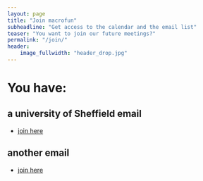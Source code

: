 ```yaml
---
layout: page
title: "Join macrofun"
subheadline: "Get access to the calendar and the email list"
teaser: "You want to join our future meetings?"
permalink: "/join/"
header:
    image_fullwidth: "header_drop.jpg"
---
```


# You have:

## a university of Sheffield email

 * [join here]()

## another email

 * [join here]()
